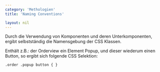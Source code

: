 ```yaml
---
category: 'Methologien'
title: 'Naming Conventions'

layout: nil
---
```

Durch die Verwendung von Komponenten und deren Unterkomponenten, ergibt selbstständig die Namensgebung der CSS Klassen.

Enthält z.B.: der Orderview ein Element Popup, und dieser wiederum einen Button, so ergibt sich folgende CSS Selektion:

<code>.order .popup button {
}
</code>